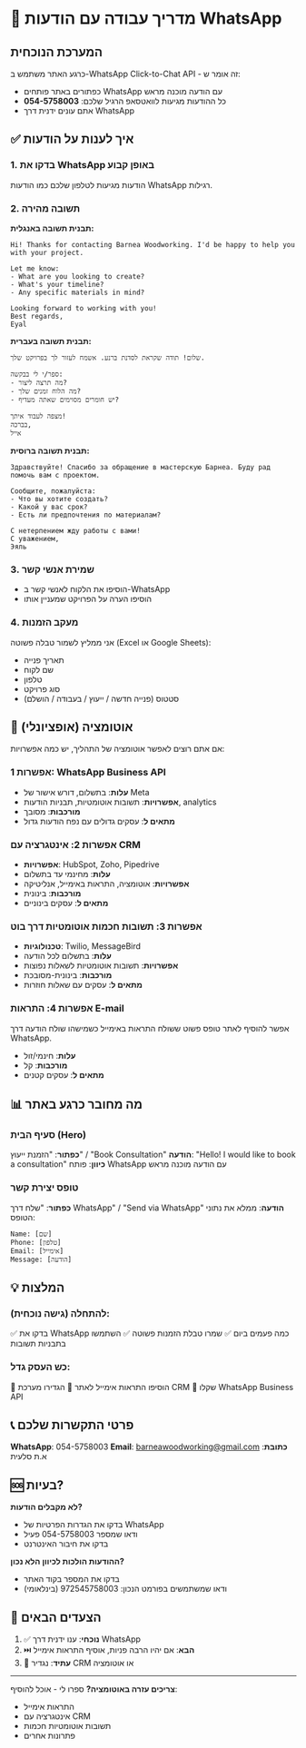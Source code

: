 # 📱 מדריך עבודה עם הודעות WhatsApp

## המערכת הנוכחית
כרגע האתר משתמש ב-WhatsApp Click-to-Chat API - זה אומר ש:
- כפתורים באתר פותחים WhatsApp עם הודעה מוכנה מראש
- כל ההודעות מגיעות לוואטסאפ הרגיל שלכם: **054-5758003**
- אתם עונים ידנית דרך WhatsApp

## ✅ איך לענות על הודעות

### 1. בדקו את WhatsApp באופן קבוע
הודעות מגיעות לטלפון שלכם כמו הודעות WhatsApp רגילות.

### 2. תשובה מהירה
**תבנית תשובה באנגלית:**
```
Hi! Thanks for contacting Barnea Woodworking. I'd be happy to help you with your project. 

Let me know:
- What are you looking to create?
- What's your timeline?
- Any specific materials in mind?

Looking forward to working with you!
Best regards,
Eyal
```

**תבנית תשובה בעברית:**
```
שלום! תודה שקראת לסדנת ברנע. אשמח לעזור לך בפרויקט שלך.

ספר/י לי בבקשה:
- מה תרצה ליצור?
- מה הלוח זמנים שלך?
- יש חומרים מסוימים שאתה מעדיף?

מצפה לעבוד איתך!
בברכה,
אייל
```

**תבנית תשובה ברוסית:**
```
Здравствуйте! Спасибо за обращение в мастерскую Барнеа. Буду рад помочь вам с проектом.

Сообщите, пожалуйста:
- Что вы хотите создать?
- Какой у вас срок?
- Есть ли предпочтения по материалам?

С нетерпением жду работы с вами!
С уважением,
Эяль
```

### 3. שמירת אנשי קשר
- הוסיפו את הלקוח לאנשי קשר ב-WhatsApp
- הוסיפו הערה על הפרויקט שמעניין אותו

### 4. מעקב הזמנות
אני ממליץ לשמור טבלה פשוטה (Excel או Google Sheets):
- תאריך פנייה
- שם לקוח
- טלפון
- סוג פרויקט
- סטטוס (פנייה חדשה / ייעוץ / בעבודה / הושלם)

## 🚀 אוטומציה (אופציונלי)

אם אתם רוצים לאפשר אוטומציה של התהליך, יש כמה אפשרויות:

### אפשרות 1: WhatsApp Business API
- **עלות**: בתשלום, דורש אישור של Meta
- **אפשרויות**: תשובות אוטומטיות, תבניות הודעות, analytics
- **מורכבות**: מסובך
- **מתאים ל**: עסקים גדולים עם נפח הודעות גדול

### אפשרות 2: אינטגרציה עם CRM
- **אפשרויות**: HubSpot, Zoho, Pipedrive
- **עלות**: מחינמי עד בתשלום
- **אפשרויות**: אוטומציה, התראות באימייל, אנליטיקה
- **מורכבות**: בינונית
- **מתאים ל**: עסקים בינוניים

### אפשרות 3: תשובות חכמות אוטומטיות דרך בוט
- **טכנולוגיות**: Twilio, MessageBird
- **עלות**: בתשלום לכל הודעה
- **אפשרויות**: תשובות אוטומטיות לשאלות נפוצות
- **מורכבות**: בינונית-מסובכת
- **מתאים ל**: עסקים עם שאלות חוזרות

### אפשרות 4: התראות E-mail
אפשר להוסיף לאתר טופס פשוט ששולח התראות באימייל כשמישהו שולח הודעה דרך WhatsApp.
- **עלות**: חינמי/זול
- **מורכבות**: קל
- **מתאים ל**: עסקים קטנים

## 📊 מה מחובר כרגע באתר

### סעיף הבית (Hero)
**כפתור**: "הזמנת ייעוץ" / "Book Consultation"
**הודעה**: "Hello! I would like to book a consultation"
**כיוון**: פותח WhatsApp עם הודעה מוכנה מראש

### טופס יצירת קשר
**כפתור**: "שלח דרך WhatsApp" / "Send via WhatsApp"
**הודעה**: ממלא את נתוני הטופס:
```
Name: [שם]
Phone: [טלפון]
Email: [אימייל]
Message: [הודעה]
```

## 💡 המלצות

### להתחלה (גישה נוכחית):
✅ בדקו את WhatsApp כמה פעמים ביום
✅ שמרו טבלת הזמנות פשוטה
✅ השתמשו בתבניות תשובות

### כש העסק גדל:
🔧 הוסיפו התראות אימייל לאתר
🔧 הגדירו מערכת CRM
🔧 שקלו WhatsApp Business API

## 📞 פרטי התקשרות שלכם

**WhatsApp**: 054-5758003
**Email**: barneawoodworking@gmail.com
**כתובת**: א.ת סלעית

## 🆘 בעיות?

**לא מקבלים הודעות?**
- בדקו את הגדרות הפרטיות של WhatsApp
- ודאו שמספר 054-5758003 פעיל
- בדקו את חיבור האינטרנט

**ההודעות הולכות לכיוון הלא נכון?**
- בדקו את המספר בקוד האתר
- ודאו שמשתמשים בפורמט הנכון: 972545758003 (בינלאומי)

## 📝 הצעדים הבאים

1. ✅ **נוכחי**: ענו ידנית דרך WhatsApp
2. ⏭️ **הבא**: אם יהיו הרבה פניות, אוסיף התראות אימייל
3. 🚀 **עתיד**: נגדיר CRM או אוטומציה

---

**צריכים עזרה באוטומציה?** 
ספרו לי - אוכל להוסיף:
- התראות אימייל
- אינטגרציה עם CRM
- תשובות אוטומטיות חכמות
- פתרונות אחרים

